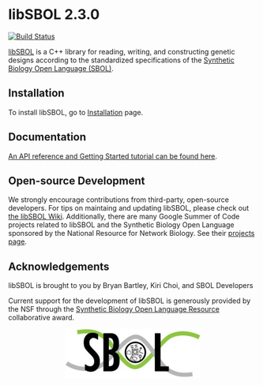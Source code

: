 # libSBOL 2.3.0
[![Build Status](https://travis-ci.org/SynBioDex/libSBOL.svg?branch=master)](https://travis-ci.org/SynBioDex/libSBOL)

[libSBOL](https://github.com/SynBioDex/libSBOL) is a C++ library for reading, writing, and constructing genetic designs according to the standardized specifications of the [Synthetic Biology Open Language (SBOL)](http://www.sbolstandard.org/).  

## Installation

To install libSBOL, go to [Installation](http://synbiodex.github.io/libSBOL/installation.html) page.

## Documentation

[An API reference and Getting Started tutorial can be found here](http://synbiodex.github.io/libSBOL/#doxygen).

## Open-source Development

We strongly encourage contributions from third-party, open-source developers. For tips on maintaing and updating libSBOL, please check out [the libSBOL Wiki](https://github.com/SynBioDex/libSBOL/wiki). Additionally, there are many Google Summer of Code projects related to libSBOL and the Synthetic Biology Open Language sponsored by the National Resource for Network Biology. See their [projects page](  https://github.com/nrnb/GoogleSummerOfCode/issues).

## Acknowledgements

libSBOL is brought to you by Bryan Bartley, Kiri Choi, and SBOL Developers 

Current support for the development of libSBOL is generously provided by the NSF through the [Synthetic Biology Open Language Resource](http://www.nsf.gov/awardsearch/showAward?AWD_ID=1355909) collaborative award.

<p align="center">
  <img src="./logo.jpg" height="100" />
</p>
